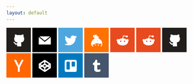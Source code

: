```yaml
---
layout: default
---
```


<img href="https://github.com/EliTheCoder" src="social-icons/github.png"></img>
<img href="mailto:elithecoder@elithecoder.com" src="social-icons/mail.png"></img>
<img href="https://twitter.com/EliTheCoder" src="social-icons/twitter.png"></img>
<img href="https://keybase.io/EliTheCoder" src="social-icons/keybase.png"></img>
<img href="https://reddit.com/u/EliTheCoder" src="social-icons/reddit.png"></img>
<img href="https://twitch.tv/EliTheCoder" src="social-icons/reddit.png"></img>
<img href="https://www.npmjs.com/~elithecoder" src="social-icons/github.png"></img>
<img href="https://news.ycombinator.com/user?id=elithecoder" src="social-icons/hackernews.png"></img>
<img href="https://codepen.io/EliTheCoder" src="social-icons/codepen.png"></img>
<img href="https://trello.com/elithecoder" src="social-icons/trello.png"></img>
<img href="https://elithecoder.tumblr.com" src="social-icons/tumblr.png"></img>




